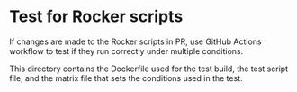 # Test for Rocker scripts

If changes are made to the Rocker scripts in PR,
use GitHub Actions workflow to test if they run correctly under multiple conditions.

This directory contains the Dockerfile used for the test build,
the test script file, and the matrix file that sets the conditions used in the test.
